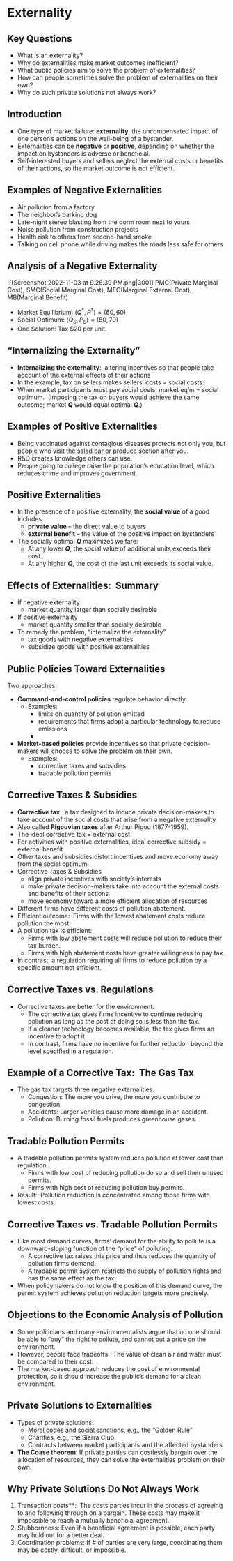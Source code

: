 # Externality  

## Key Questions 
- What is an externality?
- Why do externalities make market outcomes inefficient? 
- What public policies aim to solve the problem of externalities?
- How can people sometimes solve the problem of externalities on their own?  
- Why do such private solutions not always work?  

## Introduction
- One type of market failure: **externality**, the uncompensated impact of one person’s actions on the well-being of a bystander.
- Externalities can be **negative** or **positive**, depending on whether the impact on bystanders is adverse or beneficial. 
- Self-interested buyers and sellers neglect the external costs or benefits of their actions, so the market outcome is not efficient.  

## Examples of Negative Externalities
- Air pollution from a factory
- The neighbor’s barking dog
- Late-night stereo blasting from the dorm room next to yours
- Noise pollution from construction projects
- Health risk to others from second-hand smoke
- Talking on cell phone while driving makes the roads less safe for others

## Analysis of a Negative Externality
![[Screenshot 2022-11-03 at 9.26.39 PM.png|300]]
PMC(Private Marginal Cost), SMC(Social Marginal Cost), MEC(Marginal External Cost), MB(Marginal Benefit)
- Market Equilibrium: $(Q^*, P^*)=(60,60)$
- Social Optimum: $(Q_S, P_S)=(50,70)$
- One Solution: Tax $20 per unit.

## “Internalizing the Externality”
- **Internalizing the externality**:  altering incentives so that people take account of the external effects of their actions
- In the example, tax on sellers makes sellers’ costs = social costs.
- When market participants must pay social costs, market eq’m = social optimum.  (Imposing the tax on buyers would achieve the same outcome; market **_Q_** would equal optimal **_Q_**.)

## Examples of Positive Externalities
- Being vaccinated against contagious diseases protects not only you, but people who visit the salad bar or produce section after you. 
- R&D creates knowledge others can use.
- People going to college raise the population’s education level, which reduces crime and improves government.

## Positive Externalities
- In the presence of a positive externality, the **social value** of a good includes
	- **private value** – the direct value to buyers
	- **external benefit** – the value of the positive impact on bystanders
- The socially optimal **_Q_** maximizes welfare:
	- At any lower **_Q_**, the social value of additional units exceeds their cost.
	- At any higher **_Q_**, the cost of the last unit exceeds its social value.

## Effects of Externalities:  Summary
- If negative externality
	- market quantity larger than socially desirable
- If positive externality
	- market quantity smaller than socially desirable
- To remedy the problem,  “internalize the externality”
	- tax goods with negative externalities
	- subsidize goods with positive externalities

## Public Policies Toward Externalities

 Two approaches:
- **Command-and-control policies** regulate behavior directly.  
	- Examples: 
		- limits on quantity of pollution emitted
		- requirements that firms adopt a particular technology to reduce emissions
		- 
- **Market-based policies** provide incentives so that private decision-makers will choose to solve the problem on their own.  
	- Examples:
		- corrective taxes and subsidies
		- tradable pollution permits

## Corrective Taxes & Subsidies
- **Corrective tax**:  a tax designed to induce private decision-makers to take account of the social costs that arise from a negative externality
- Also called **Pigouvian taxes** after Arthur Pigou (1877-1959).  
- The ideal corrective tax = external cost
- For activities with positive externalities, ideal corrective subsidy = external benefit
- Other taxes and subsidies distort incentives and move economy away from the social optimum.
- Corrective Taxes & Subsidies
	- align private incentives with society’s interests
	- make private decision-makers take into account the external costs and benefits of their actions
	- move economy toward a more efficient allocation of resources  
- Different firms have different costs of pollution abatement.  
- Efficient outcome:  Firms with the lowest abatement costs reduce pollution the most.    
- A pollution tax is efficient:
	- Firms with low abatement costs will reduce pollution to reduce their tax burden.
	- Firms with high abatement costs have greater willingness to pay tax.
- In contrast, a regulation requiring all firms to reduce pollution by a specific amount not efficient. 

## Corrective Taxes vs. Regulations
- Corrective taxes are better for the environment:
	- The corrective tax gives firms incentive to continue reducing pollution as long as the cost of doing so is less than the tax. 
	- If a cleaner technology becomes available, the tax gives firms an incentive to adopt it.
	- In contrast, firms have no incentive for further reduction beyond the level specified in a regulation. 

## Example of a Corrective Tax:  The Gas Tax
- The gas tax targets three negative externalities:
	- Congestion: The more you drive, the more you contribute to congestion.
	- Accidents: Larger vehicles cause more damage in an accident.
	- Pollution: Burning fossil fuels produces greenhouse gases.

## Tradable Pollution Permits
- A tradable pollution permits system reduces pollution at lower cost than regulation.   
	- Firms with low cost of reducing pollution do so and sell their unused permits.
	- Firms with high cost of reducing pollution buy permits.  
- Result:  Pollution reduction is concentrated among those firms with lowest costs.  

## Corrective Taxes vs. Tradable Pollution Permits
- Like most demand curves, firms’ demand for the ability to pollute is a downward-sloping function of the “price” of polluting.  
	- A corrective tax raises this price and thus reduces the quantity of pollution firms demand.
	- A tradable permit system restricts the supply of pollution rights and has the same effect as the tax.  
- When policymakers do not know the position of this demand curve, the permit system achieves pollution reduction targets more precisely.  

## Objections to the Economic Analysis of Pollution
- Some politicians and many environmentalists argue that no one should be able to “buy” the right to pollute, and cannot put a price on the environment.
- However, people face tradeoffs.  The value of clean air and water must be compared to their cost. 
- The market-based approach reduces the cost of environmental protection, so it should increase the public’s demand for a clean environment. 

## Private Solutions to Externalities
- Types of private solutions:
	- Moral codes and social sanctions, e.g._,_ the “Golden Rule”
	- Charities, e.g._,_ the Sierra Club
	- Contracts between market participants and the affected bystanders
- **The Coase theorem**:  If private parties can costlessly bargain over the allocation of resources, they can solve the externalities problem on their own.

## Why Private Solutions Do Not Always Work
1. Transaction costs**:   The costs parties incur in the process of agreeing to and following through on a bargain. These costs may make it impossible to reach a mutually beneficial agreement. 
2. Stubbornness: Even if a beneficial agreement is possible, each party may hold out for a better deal.
3. Coordination problems:  If # of parties are very large, coordinating them may be costly, difficult, or impossible.